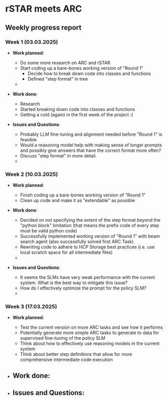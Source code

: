 # rSTAR meets ARC
## Weekly progress report

### Week 1 (03.03.2025)

- **Work planned**: 
  - Do some more research on ARC and rSTAR
  - Start coding up a bare-bones working version of "Round 1"
    - Decide how to break down code into classes and functions
    - Defined "step format" in tree
  - 


- **Work done**: 
  - Research
  - Started breaking down code into classes and functions
  - Getting a cold (again) in the first week of the project :(


- **Issues and Questions**:
  - Probably LLM fine-tuning and alignment needed before "Round 1" is feasible
  - Would a reasoning model help with making sense of longer prompts and possibly give answers that have the correct format more often?
  - Discuss "step format" in more detail.
  - 


### Week 2 (10.03.2025)

- **Work planned**: 
  - Finish coding up a bare-bones working version of "Round 1"
  - Clean up code and make it as "extendable" as possible

- **Work done**: 
  - Decided on not specifying the extent of the step format beyond the "python block" limitation (that means the prefix code of every step must be valid python code)
  - Successfully implemented working version of "Round 1" with beam search agent (also successfully solved first ARC Task)
  - Rewriting code to adhere to HCP Storage best practices (i.e. use local scratch space for all intermediate files)
  - 


- **Issues and Questions**:
  - It seems the SLMs have very weak performance with the current system. What is the best way to mitigate this issue?
  - How do I effectively optimize the prompt for the policy SLM?
  - 


### Week 3 (17.03.2025)

- **Work planned**:
  - Test the current version on more ARC tasks and see how it performs
  - Potentially generate more simple ARC tasks to generate to data for supervised fine-tuning of the policy SLM
  - Think about how to effectively use reasoning models in the current system
  - Think about better step definitions that allow for more comprehensive intermediate code execution

- **Work done**: 
  - 


- **Issues and Questions**:
  - 


